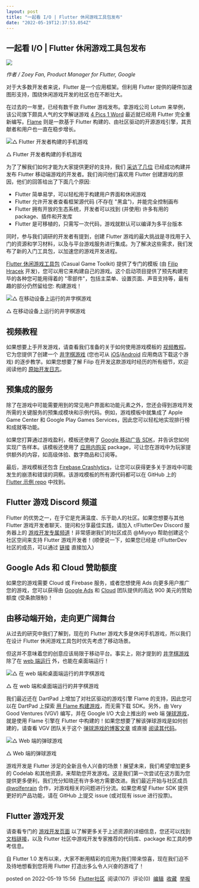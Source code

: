 ```yaml
---
layout: post
title: "一起看 I/O | Flutter 休闲游戏工具包发布"
date: "2022-05-19T12:37:53.054Z"
---
```

一起看 I/O | Flutter 休闲游戏工具包发布
---------------------------

![](https://devrel.andfun.cn/devrel/posts/2022/05/dSsVED.png)

_作者 / Zoey Fan, Product Manager for Flutter, Google_

对于大多数开发者来说，Flutter 是一个应用框架。但利用 Flutter 提供的硬件加速图形支持，围绕休闲游戏开发的社区也在不断壮大。

在过去的一年里，已经有数千款 Flutter 游戏发布。拿游戏公司 Lotum 来举例，该公司旗下颇具人气的文字解谜游戏 [4 Pics 1 Word](https://flutter.dev/showcase/lotum) 最近就已经用 Flutter 完全重新编写。[Flame](https://flame-engine.org/) 则是一款基于 Flutter 构建的、由社区驱动的开源游戏引擎，其贡献者和用户也一直在稳步增长。

![△ Flutter 开发者构建的手机游戏](https://devrel.andfun.cn/devrel/posts/2022/05/7PH1QO.png)

△ Flutter 开发者构建的手机游戏

为了了解我们如何才能为大家提供更好的支持，我们 [采访了几位](https://medium.com/flutter/perspectives-from-early-adopters-of-flutter-as-a-game-development-tool-f95fb3406d51) 已经成功构建并发布 Flutter 移动端游戏的开发者。我们询问他们喜欢用 Flutter 创建游戏的原因，他们的回答给出了下面几个原因:

*   Flutter 简单易学，可以轻松用于构建用户界面和休闲游戏
*   Flutter 允许开发者查看框架源代码 (不存在 "黑盒")，并能完全控制画布
*   Flutter 拥有开放的生态系统，开发者可以找到 (并使用) 许多有用的 package、插件和开发库
*   Flutter 是可移植的，只需写一次代码，游戏就默认可以编译为多平台版本

同时，参与我们调研的开发者有提到，创建 Flutter 游戏的最大挑战是寻找用于入门的资源和学习材料，以及与平台游戏服务进行集成。为了解决这些需求，我们发布了新的入门工具包，以加速您的游戏开发进程。

[Flutter 休闲游戏工具包](http://flutter.dev/games) (Casual Game Toolkit) 提供了专门的模板 (由 [Filip Hracek](https://github.com/filiph) 开发)，您可以用它来构建自己的游戏。这个启动项目提供了预先构建完毕的各种您可能用得着的 "零部件"，包括主菜单、设置页面、声音支持等，最有趣的部分仍然留给您: 构建游戏！

![△ 在移动设备上运行的井字棋游戏](https://devrel.andfun.cn/devrel/posts/2022/05/qmT3RE.png)

△ 在移动设备上运行的井字棋游戏

**视频教程**
--------

如果想要上手开发游戏，请查看我们准备的关于如何使用游戏模板的 [视频教程](https://youtu.be/zGgeBNiRy-8)。它为您提供了创建一个 [井字棋游戏](https://github.com/filiph/tictactoe) (您也可从 [iOS](https://apps.apple.com/us/app/tic-tac-toe-puzzle-game/id1611729977)/[Android](https://play.google.com/store/apps/details?id=dev.flutter.tictactoe) 应用商店下载这个游戏) 的逐步教学。如果您想要了解 Filip 在开发这款游戏时经历的所有细节，欢迎阅读他的 [原始开发日志](https://docs.google.com/document/d/e/2PACX-1vRM-pZYVNOcJhCh5-ZHt8jGwWpNvx4KtpJZECHmaUPn9PIOgdTThK5OBRblCM6PQC4skqDRdW0lJnyM/pub)。

**预集成的服务**
----------

除了在游戏中可能需要用到的常见用户界面和功能元素之外，您还会得到游戏开发所需的关键服务的预集成模块和示例代码。例如，游戏模板中就集成了 Apple Game Center 和 Google Play Games Services，因此您可以轻松地实现排行榜和成就等功能。

如果您打算通过游戏盈利，模板还使用了 [Google 移动广告 SDK](https://pub.flutter-io.cn/packages/google_mobile_ads)，并告诉您如何实现广告样本。该模板还使用了 [应用内购买](https://pub.flutter-io.cn/packages/in_app_purchase) package，可让您在游戏中为玩家提供额外的内容，如高级体验、数字商品和订阅等。

最后，游戏模板还包含 [Firebase Crashlytics](https://pub.flutter-io.cn/packages/firebase_crashlytics)，让您可以获得更多关于游戏中可能发生的崩溃和错误的洞察。该游戏模板的所有源代码都可以在 GitHub 上的 [Flutter 示例 repo](https://github.com/flutter/samples/tree/master/game_template#readme) 中找到。

**Flutter 游戏 Discord 频道**
-------------------------

Flutter 的优势之一，在于它是充满温度、乐于助人的社区。如果您想要与其他 Flutter 游戏开发者聊天、提问和分享最佳实践，请加入 r/FlutterDev Discord 服务器上的 [游戏开发专属频道](https://discord.gg/WY5NwwjBQz)！非常感谢我们的社区成员 @Miyoyo 帮助创建这个社区空间来支持 Flutter 游戏开发者！(顺便说一下，如果您已经是 r/FlutterDev 社区的成员，可以通过 [链接](https://discord.com/channels/420324994703163402/964110538986651658) 直接加入)

**Google Ads 和 Cloud 赞助额度**
---------------------------

如果您的游戏需要 Cloud 或 Firebase 服务，或者您想使用 Ads 向更多用户推广您的游戏，您可以获得由 [Google Ads](https://ads.google.com/intl/en_us/home/flutter/#!/) 和 [Cloud](https://cloud.google.com/free?utm_source=flutter&utm_medium=display&utm_campaign=FY22-Q2-flutter-games_get-started&utm_content=-&utm_term=-) 团队提供的高达 900 美元的赞助额度 (受条款限制)！

**由移动端开始，走向更广阔舞台**
------------------

从过去的研究中我们了解到，现在的 Flutter 游戏大多是休闲手机游戏，所以我们在设计 Flutter 休闲游戏工具包时优先考虑了移动场景。

但这并不意味着您的创意应该局限于移动平台。事实上，刚才提到的 [井字棋游戏](https://github.com/filiph/tictactoe) 除了在 [web 端运行](https://filiph.github.io/tictactoe/) 外，也能在桌面端运行！

![△ 在 web 端和桌面端运行的井字棋游戏](https://devrel.andfun.cn/devrel/posts/2022/05/GwGAuu.png)

△ 在 web 端和桌面端运行的井字棋游戏

我们最近还在 DartPad 上增加了对社区驱动的游戏引擎 Flame 的支持，因此您可以在 DartPad 上探索 [用 Flame 构建游戏](https://dartpad.dev/?id=3e52ca7b51ba15f989ad880b8b3314a2)，而无需下载 SDK。另外，由 Very Good Ventures (VGV) 编写，并在 Google I/O 大会上推出的 web 端 [弹球游戏](https://pinball.flutter.dev/)，就是使用 Flame 引擎在 Flutter 中构建的！如果您想要了解该弹球游戏是如何创建的，请查看 VGV 团队关于这个 [弹球游戏的博客文章](https://medium.com/flutter/i-o-pinball-powered-by-flutter-and-firebase-d22423f3f5d) 或直接 [阅读其代码](https://github.com/flutter/pinball)。

![△ Web 端的弹球游戏](https://devrel.andfun.cn/devrel/posts/2022/05/tzNjv7.png)

△ Web 端的弹球游戏

游戏开发是 Flutter 涉足的全新且令人兴奋的场景！展望未来，我们希望增加更多的 Codelab 和其他资源，来帮助您开发游戏。这是我们第一次尝试在这方面为您提供更多便利，我们充分知晓还有许多地方需要改进。我们最近开始与社区成员 [@wolfenrain](https://github.com/wolfenrain) 合作，对游戏相关的问题进行分流。如果您希望 Flutter SDK 提供更好的产品功能，请在 GitHub 上提交 issue (或对现有 issue 进行投票)。

**Flutter 游戏开发**
----------------

请查看专门的 [游戏开发页面](http://flutter.dev/games) 以了解更多关于上述资源的详细信息，您还可以找到 [文档链接](http://docs.flutter.dev/resources/games-toolkit)，以及 Flutter 社区中游戏开发专家推荐的代码库、package 和工具的参考信息。

自 Flutter 1.0 发布以来，大家不断用精彩的应用为我们带来惊喜，现在我们迫不及待地想看到您将用 Flutter 打造出多么令人兴奋的游戏了！

posted on 2022-05-19 15:56  [Flutter社区](https://www.cnblogs.com/flutterdev/)  阅读(107)  评论(0)  [编辑](https://i.cnblogs.com/EditPosts.aspx?postid=16288860)  [收藏](javascript:void(0))  [举报](javascript:void(0))